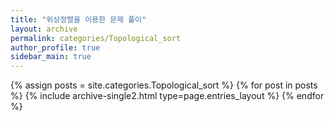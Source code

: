 ```yaml
---
title: "위상정렬을 이용한 문제 풀이"
layout: archive
permalink: categories/Topological_sort
author_profile: true
sidebar_main: true
---
```



{% assign posts = site.categories.Topological_sort %}
{% for post in posts %} {% include archive-single2.html type=page.entries_layout %} {% endfor %}